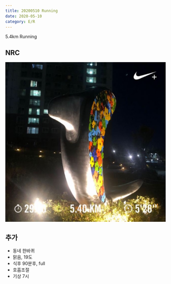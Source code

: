 ```yaml
---
title: 20200510 Running 
date: 2020-05-10
category: E/R
---
```


5.4km Running

## NRC

![20200510](/img/20200510.jpg)

## 추가

*   동네 한바퀴
*   맑음, 19도
*   식후 90분후, full
*   호흡조절
*   기상 7시
